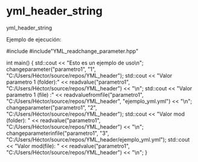 # yml_header_string
yml_header_string


Ejemplo de ejecución:

#include <iostream>
#include"YML_readchange_parameter.hpp"


int main()
{
    std::cout << "Esto es un ejemplo de uso\n";
    changeparameter("parametro1", "1", "C:/Users/Héctor/source/repos/YML_header");
    std::cout << "Valor parametro 1 (folder):" << readvalue("parametro1", "C:/Users/Héctor/source/repos/YML_header") << "\n";
    std::cout << "Valor parametro 1 (file) :" << readvaluefromfile("parametro1", "C:/Users/Héctor/source/repos/YML_header", "ejemplo_yml.yml") << "\n";
    changeparameter("parametro1", "2", "C:/Users/Héctor/source/repos/YML_header");
    std::cout << "Valor mod (folder): " << readvalue("parametro1", "C:/Users/Héctor/source/repos/YML_header") << "\n";
    changeparameterinfile("parametro1", "3", "C:/Users/Héctor/source/repos/YML_header/ejemplo_yml.yml");
    std::cout << "Valor mod(file): " << readvalue("parametro1", "C:/Users/Héctor/source/repos/YML_header") << "\n";
}



